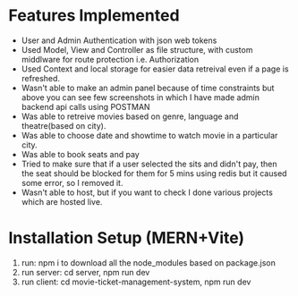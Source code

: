 # Features Implemented
- User and Admin Authentication with json web tokens
- Used Model, View and Controller as file structure, with custom middlware for route protection i.e. Authorization
- Used Context and local storage for easier data retreival even if a page is refreshed.
- Wasn't able to make an admin panel because of time constraints but above you can see few screenshots in which I have made admin backend api calls using POSTMAN
- Was able to retreive movies based on genre, language and theatre(based on city).
- Was able to choose date and showtime to watch movie in a particular city.
- Was able to book seats and pay 
- Tried to make sure that if a user selected the sits and didn't pay, then the seat should be blocked for them for 5 mins using redis but it caused some error, so I removed it.
- Wasn't able to host, but if you want to check I done various projects which are hosted live.

# Installation Setup (MERN+Vite)
1. run: npm i to download all the node_modules based on package.json
2. run server: cd server, npm run dev
3. run client: cd movie-ticket-management-system, npm run dev
